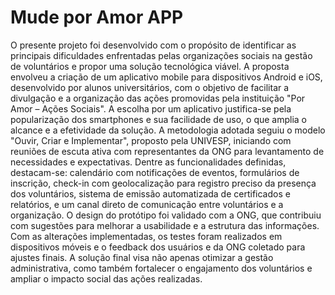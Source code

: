 # Mude por Amor APP

O presente projeto foi desenvolvido com o propósito de identificar as principais dificuldades enfrentadas pelas organizações sociais na gestão de voluntários e propor uma solução tecnológica viável. A proposta envolveu a criação de um aplicativo mobile para dispositivos Android e iOS, desenvolvido por alunos universitários, com o objetivo de facilitar a divulgação e a organização das ações promovidas pela instituição "Por Amor – Ações Sociais". A escolha por um aplicativo justifica-se pela popularização dos smartphones e sua facilidade de uso, o que amplia o alcance e a efetividade da solução. A metodologia adotada seguiu o modelo "Ouvir, Criar e Implementar", proposto pela UNIVESP, iniciando com reuniões de escuta ativa com representantes da ONG para levantamento de necessidades e expectativas. Dentre as funcionalidades definidas, destacam-se: calendário com notificações de eventos, formulários de inscrição, check-in com geolocalização para registro preciso da presença dos voluntários, sistema de emissão automatizada de certificados e relatórios, e um canal direto de comunicação entre voluntários e a organização. O design do protótipo foi validado com a ONG, que contribuiu com sugestões para melhorar a usabilidade e a estrutura das informações. Com as alterações implementadas, os testes foram realizados em dispositivos móveis e o feedback dos usuários e da ONG coletado para ajustes finais. A solução final visa não apenas otimizar a gestão administrativa, como também fortalecer o engajamento dos voluntários e ampliar o impacto social das ações realizadas. 
